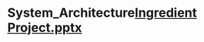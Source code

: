 # System_Architecture[Ingredient Project.pptx](https://github.com/mu-se373-200704043/System_Architecture/files/8765501/Ingredient.Project.pptx)
